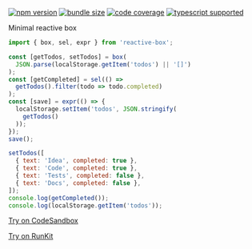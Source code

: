 [![npm version](https://img.shields.io/npm/v/reactive-box?style=flat-square)](https://www.npmjs.com/package/reactive-box) [![bundle size](https://img.shields.io/bundlephobia/minzip/reactive-box?style=flat-square)](https://bundlephobia.com/result?p=reactive-box) [![code coverage](https://img.shields.io/coveralls/github/betula/reactive-box?style=flat-square)](https://coveralls.io/github/betula/reactive-box) [![typescript supported](https://img.shields.io/npm/types/typescript?style=flat-square)](./src/main.d.ts)

Minimal reactive box

```javascript
import { box, sel, expr } from 'reactive-box';

const [getTodos, setTodos] = box(
  JSON.parse(localStorage.getItem('todos') || '[]')
);
const [getCompleted] = sel(() =>
  getTodos().filter(todo => todo.completed)
);
const [save] = expr(() => {
  localStorage.setItem('todos', JSON.stringify(
    getTodos()
  ));
});
save();

setTodos([
  { text: 'Idea', completed: true },
  { text: 'Code', completed: true },
  { text: 'Tests', completed: false },
  { text: 'Docs', completed: false },
]);
console.log(getCompleted());
console.log(localStorage.getItem('todos'));

```

[Try on CodeSandbox](https://codesandbox.io/s/minimal-todos-on-reactive-box-tkj1n?expanddevtools=1&fontsize=14&hidenavigation=1&module=%2Fsrc%2Findex.js)

[Try on RunKit](https://runkit.com/betula/5fae378c6cf6c5001b79c59c)

